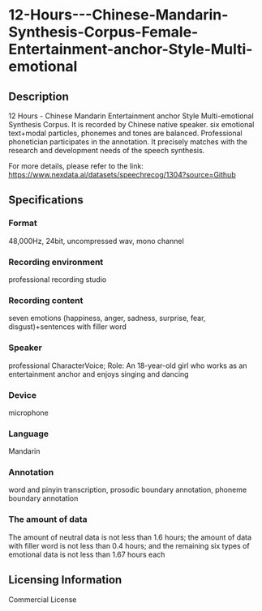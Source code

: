 # 12-Hours---Chinese-Mandarin-Synthesis-Corpus-Female-Entertainment-anchor-Style-Multi-emotional

## Description
12 Hours - Chinese Mandarin Entertainment anchor Style Multi-emotional Synthesis Corpus. It is recorded by Chinese native speaker. six emotional text+modal particles, phonemes and tones are balanced. Professional phonetician participates in the annotation. It precisely matches with the research and development needs of the speech synthesis.

For more details, please refer to the link: https://www.nexdata.ai/datasets/speechrecog/1304?source=Github

## Specifications
### Format
48,000Hz, 24bit, uncompressed wav, mono channel
### Recording environment
professional recording studio
### Recording content
seven emotions (happiness, anger, sadness, surprise, fear, disgust)+sentences with filler word
### Speaker
professional CharacterVoice; Role: An 18-year-old girl who works as an entertainment anchor and enjoys singing and dancing
### Device
microphone
### Language
Mandarin
### Annotation
word and pinyin transcription, prosodic boundary annotation, phoneme boundary annotation
### The amount of data
The amount of neutral data is not less than 1.6 hours; the amount of data with filler word is not less than 0.4 hours; and the remaining six types of emotional data is not less than 1.67 hours each

## Licensing Information
Commercial License




















